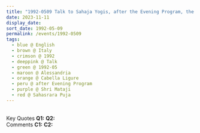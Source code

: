 ```yaml
---
title: "1992-0509 Talk to Sahaja Yogis, after the Evening Program, the day before Sahasrāra Pūjā, Tent, Cabella Ligure, Alessandria, Italy"
date: 2023-11-11
display_date: 
sort_date: 1992-05-09
permalink: /events/1992-0509
tags:
  - blue @ English
  - brown @ Italy
  - crimson @ 1992
  - deeppink @ Talk
  - green @ 1992-05
  - maroon @ Alessandria
  - orange @ Cabella Ligure
  - peru @ after Evening Program
  - purple @ Shri Mataji
  - red @ Sahasrara Puja
---
```


<br>

<wave-list>
  <list-title color="DarkSeaGreen" width="55">Key Quotes</list-title>
  <list-item color="BlanchedAlmond" width="280"><b>Q1:</b> <i></i></list-item>
  <list-item color="Lavender" width="280"><b>Q2:</b> <i></i></list-item>
</wave-list>

<br>

<wave-list>
  <list-title color="DarkSeaGreen" width="55">Comments</list-title>
  <list-item color="BlanchedAlmond" width="280"><b>C1:</b> <i></i></list-item>
  <list-item color="Lavender" width="280"><b>C2:</b> <i></i></list-item>
</wave-list>